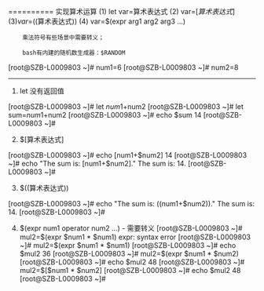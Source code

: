 
==========
实现算术运算
        (1) let var=算术表达式
        (2) var=$[算术表达式]
        (3) var=$((算术表达式))
        (4) var=$(expr arg1 arg2 arg3 ...)

        乘法符号有些场景中需要转义；

        bash有内建的随机数生成器：$RANDOM

[root@SZB-L0009803 ~]# num1=6
[root@SZB-L0009803 ~]# num2=8

--------
1. let 没有返回值

[root@SZB-L0009803 ~]# let $num1+$num2
[root@SZB-L0009803 ~]# let sum=$num1+$num2
[root@SZB-L0009803 ~]# echo $sum
14
[root@SZB-L0009803 ~]#

2. $[算术表达式]

[root@SZB-L0009803 ~]# echo $[$num1+$num2]
14
[root@SZB-L0009803 ~]# echo "The sum is: $[$num1+$num2]."
The sum is: 14.
[root@SZB-L0009803 ~]#

3. $((算术表达式))

[root@SZB-L0009803 ~]# echo "The sum is: $(($num1+$num2))."
The sum is: 14.
[root@SZB-L0009803 ~]#

4. $(expr num1 operator num2 ...) - 需要转义
[root@SZB-L0009803 ~]# mul2=$(expr $num1 * $num1)
expr: syntax error
[root@SZB-L0009803 ~]# mul2=$(expr $num1 \* $num1)
[root@SZB-L0009803 ~]# echo $mul2
36
[root@SZB-L0009803 ~]# mul2=$(expr $num1 \* $num2)
[root@SZB-L0009803 ~]# echo $mul2
48
[root@SZB-L0009803 ~]# mul2=$[$num1 * $num2]
[root@SZB-L0009803 ~]# echo $mul2
48
[root@SZB-L0009803 ~]#
